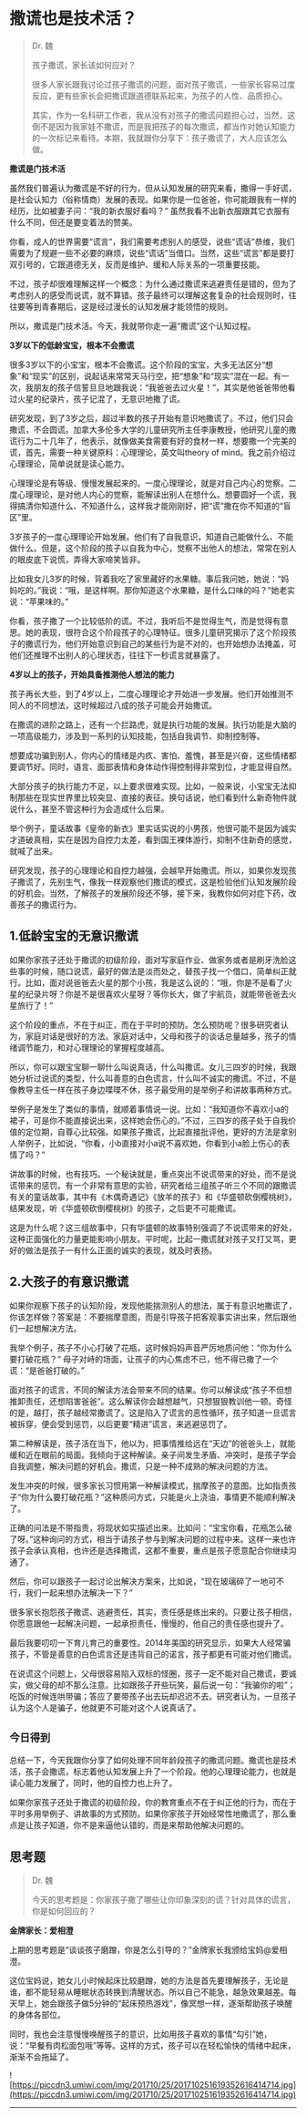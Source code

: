 # 撒谎也是技术活？

> Dr. 魏
> 
> 孩子撒谎，家长该如何应对？
> 
> 很多人家长跟我讨论过孩子撒谎的问题，面对孩子撒谎，一些家长容易过度反应，更有些家长会把撒谎跟道德联系起来，为孩子的人性、品质担心。
> 
> 其实，作为一名科研工作者，我从没有对孩子的撒谎问题担心过，当然，这倒不是因为我家娃不撒谎，而是我把孩子的每次撒谎，都当作对她认知能力的一次标记来看待。本期，我就跟你分享下：孩子撒谎了，大人应该怎么做。

 **撒谎是门技术活**

虽然我们普遍认为撒谎是不好的行为，但从认知发展的研究来看，撒得一手好谎，是社会认知力（俗称情商）发展的表现。如果你是一位爸爸，你可能跟我有一样的经历，比如被妻子问：“我的新衣服好看吗？” 虽然我看不出新衣服跟其它衣服有什么不同，但还是要变着法的赞美。

你看，成人的世界需要“谎言”，我们需要考虑别人的感受，说些“谎话”恭维，我们需要为了规避一些不必要的麻烦，说些“谎话”当借口。当然，这些“谎言”都是要打双引号的，它跟道德无关，反而是维护、缓和人际关系的一项重要技能。

不过，孩子却很难理解这样一个概念：为什么通过撒谎来逃避责任是错的，但为了考虑别人的感受而说谎，就不算错。孩子最终可以理解这套复杂的社会规则时，往往要等到青春期后，这是经过漫长的认知发展才能领悟的规则。

所以，撒谎是门技术活。今天，我就带你走一遍“撒谎”这个认知过程。

 **3岁以下的低龄宝宝，根本不会撒谎**

很多3岁以下的小宝宝，根本不会撒谎。这个阶段的宝宝，大多无法区分“想象”和“现实”的区别，说起话来常常天马行空，把“想象”和“现实”混在一起。有一次，我朋友的孩子信誓旦旦地跟我说：“我爸爸去过火星！”，其实是他爸爸带他看过火星的纪录片，孩子记混了，无意识地撒了谎。

研究发现，到了3岁之后，超过半数的孩子开始有意识地撒谎了。不过，他们只会撒谎，不会圆谎。加拿大多伦多大学的儿童研究所主任李康教授，他研究儿童的撒谎行为二十几年了，他表示，就像做美食需要有好的食材一样，想要撒一个完美的谎，首先，需要一种关键原料：心理理论，英文叫theory of mind。我之前介绍过心理理论，简单说就是读心能力。

心理理论是有等级、慢慢发展起来的。一度心理理论，就是对自己内心的觉察。二度心理理论，是对他人内心的觉察，能解读出别人在想什么。想要圆好一个谎，我得搞清你知道什么、不知道什么，这样我才能刚刚好，把“谎”撒在你不知道的“盲区”里。

3岁孩子的一度心理理论开始发展。他们有了自我意识，知道自己能做什么、不能做什么。但是，这个阶段的孩子以自我为中心，觉察不出他人的想法，常常在别人的眼皮底下说慌，弄得大家啼笑皆非。

比如我女儿3岁的时候，背着我吃了家里藏好的水果糖。事后我问她，她说：“妈妈吃的。”我说：“哦，是这样啊。那你知道这个水果糖，是什么口味的吗？”她老实说：“苹果味的。”

你看，孩子撒了一个比较低阶的谎。不过，我听后不是觉得生气，而是觉得有意思。她的表现，很符合这个阶段孩子的心理特征。很多儿童研究揭示了这个阶段孩子的撒谎行为，他们开始意识到自己的某些行为是不对的，也开始想办法掩盖，可他们还推理不出别人的心理状态，往往下一秒谎言就暴露了。

 **4岁以上的孩子，开始具备推测他人想法的能力**

孩子再长大些，到了4岁以上，二度心理理论才开始进一步发展。他们开始推测不同人的不同想法，这时候超过八成的孩子可能会开始撒谎。

在撒谎的进阶之路上，还有一个拦路虎，就是执行功能的发展。执行功能是大脑的一项高级能力，涉及到一系列的认知技能，包括自我调节、抑制控制等。

想要成功骗到别人，你内心的情绪是内疚、害怕、羞愧，甚至是兴奋，这些情绪都要调节好。同时，语言、面部表情和身体动作得控制得非常到位，才能显得自然。

大部分孩子的执行能力不足，以上要求很难实现。比如，一般来说，小宝宝无法抑制那些在现实世界里比较突显、直接的表征。换句话说，他们看到什么新奇物件就说什么，甚至不管这种行为会造成什么后果。

举个例子，童话故事《皇帝的新衣》里实话实说的小男孩，他很可能不是因为诚实才道破真相，实在是因为自控力太差，看到国王裸体游行，抑制不住新奇的感觉，就喊了出来。

研究发现，孩子的心理理论和自控力越强，会越早开始撒谎。所以，如果你发现孩子撒谎了，先别生气，像我一样观察他们撒谎的模式，这是检验他们认知发展阶段的好机会。当然，了解孩子的发展阶段还不够，接下来，我教你如何对症下药，改善孩子的撒谎行为。

## 1.低龄宝宝的无意识撒谎

如果你家孩子还处于撒谎的初级阶段，面对写家庭作业、做家务或者是刷牙洗脸这些事的时候，随口说谎，最好的做法是淡而处之，替孩子找一个借口，简单纠正就行。比如，面对说爸爸去火星的那个小孩，我是这么说的：“哦，你是不是看了火星的纪录片呀？你是不是很喜欢火星呀？等你长大，做了宇航员，就能带爸爸去火星旅行了！”

这个阶段的重点，不在于纠正，而在于平时的预防。怎么预防呢？很多研究者认为，家庭对话是很好的方法。家庭对话中，父母和孩子的谈话总量越多，孩子的情绪调节能力，和对心理理论的掌握程度越高。

所以，你可以跟宝宝聊一聊什么叫说真话，什么叫撒谎。女儿三四岁的时候，我跟她分析过说谎的类型，什么叫善意的白色谎言，什么叫不诚实的撒谎。不过，不是像教导主任一样在孩子身边喋喋不休，孩子最受用的是举例子和讲故事两种方式。

举例子是发生了类似的事情，就顺着事情说一说。比如：“我知道你不喜欢小a的裙子，可是你不能直接说出来，这样她会伤心的。”不过，三四岁的孩子处于自我价值的定位期，自尊心比较强。如果孩子撒谎，比起直接批评他，更好的方法是拿别人举例子，比如说，“你看，小b直接对小a说不喜欢她，你看到小a脸上伤心的表情了吗？”

讲故事的时候，也有技巧。一个秘诀就是，重点突出不说谎带来的好处，而不是说谎带来的惩罚。有一个非常有意思的实验，研究者给三组孩子听三个不同的跟撒谎有关的童话故事，其中有《木偶奇遇记》《放羊的孩子》和《华盛顿砍倒樱桃树》，结果发现，听《华盛顿砍倒樱桃树》的孩子，之后更不可能撒谎。

这是为什么呢？这三组故事中，只有华盛顿的故事特别强调了不说谎带来的好处，这种正面强化的力量更能影响小朋友。平时呢，比起一撒谎就对孩子又打又骂，更好的做法是孩子一有什么正面的诚实的表现，就及时表扬。

## 2.大孩子的有意识撒谎

如果你观察下孩子的认知阶段，发现他能揣测别人的想法，属于有意识地撒谎了，你该怎样做？答案是：不要揣摩意图，而是引导孩子把客观事实讲出来，然后跟他们一起想解决方法。

我举个例子，孩子不小心打破了花瓶，这时候妈妈声音严厉地质问他：“你为什么要打破花瓶？” 母子对峙的场面，让孩子的内心焦虑不已，他不得已撒了一个谎：“是爸爸打破的。”

面对孩子的谎言，不同的解读方法会带来不同的结果。你可以解读成“孩子不但想推卸责任，还想陷害爸爸”。这么解读你会越想越气，只想狠狠教训他一顿。奇怪的是，越打，孩子越经常撒谎了。这是陷入了谎言的恶性循环，孩子知道一旦谎言被拆穿，便会受到惩罚，以后更要“精进”谎言，来逃避惩罚了。

第二种解读是，孩子活在当下，他以为，把事情推给远在“天边”的爸爸头上，就能缓和近在眼前的局面。我倾向于这种解读。亲子间发生矛盾、冲突时，是孩子学会自我调整，解决问题的好机会。撒谎，只是一种不成熟的解决问题的方法。

发生冲突的时候，很多家长习惯用第一种解读模式，揣摩孩子的意图。比如指责孩子“你为什么要打破花瓶？”这种质问方式，只能是火上浇油，事情更不能顺利解决了。

正确的问法是不带指责，将现状如实描述出来。比如问：“宝宝你看，花瓶怎么破了呀。”这种询问的方式，相当于请孩子参与到解决问题的过程中来。这样一来也许孩子会承认真相，也许还是选择撒谎，这都不重要，重点是孩子愿意配合你继续沟通了。

然后，你可以跟孩子一起讨论出解决方案来，比如说，“现在玻璃碎了一地可不行，我们一起来想办法解决一下？” 

很多家长抱怨孩子撒谎、逃避责任，其实，责任感是练出来的。只要让孩子相信，你愿意跟他一起解决问题，一起承担责任，慢慢的，他自己的责任感也提升了。

最后我要叨叨一下育儿育己的重要性。2014年美国的研究显示，如果大人经常骗孩子，不管是善意的白色谎言还是违背自己的诺言，孩子都更有可能对他们撒谎。

在说谎这个问题上，父母很容易陷入双标的怪圈，孩子一定不能对自己撒谎，要诚实，做父母的却不那么注意。比如跟孩子开些玩笑，最后说一句：“我骗你的啦”；吃饭的时候连哄带骗；答应了要带孩子出去玩却迟迟不去。研究者认为，一旦孩子认为这个人是骗子，他就更不可能对这个人说真话了。

## `今日得到`

总结一下，今天我跟你分享了如何处理不同年龄段孩子的撒谎问题。撒谎也是技术活，孩子会撒谎，标志着他认知发展上升了一个阶段。他的心理理论能力，也就是读心能力发展了，同时，他的自控力也上升了。

如果你家孩子还处于撒谎的初级阶段，你的教育重点不在于纠正他的行为，而在于平时多用举例子、讲故事的方式预防。如果你家孩子开始经常性地撒谎了，那么重点是让孩子知道，你不是来逼他认错的，而是来帮助他解决问题的。

## 思考题

> Dr. 魏
> 
> 今天的思考题是：你家孩子撒了哪些让你印象深刻的谎？针对具体的谎言，你是如何回应的？

 **金牌家长：爱相澄**

上期的思考题是“谈谈孩子磨蹭，你是怎么引导的？”金牌家长我颁给宝妈@爱相澄。

这位宝妈说，她女儿小时候起床比较磨蹭，她的方法是首先要理解孩子，无论是谁，都不能轻易从睡眠状态转换到清醒状态。所以自己不能急，越急效果越差。每天早上，她会跟孩子做5分钟的“起床预热游戏”，像冥想一样，逐渐帮助孩子唤醒的身体各部位。

同时，我也会注意慢慢唤醒孩子的意识，比如用孩子喜欢的事情“勾引”她，说：“早餐有肉松面包哦”等等。这样的方式，孩子可以在轻松愉快的情绪中起床，渐渐不会拖延了。

![https://piccdn3.umiwi.com/img/201710/25/201710251619352616414714.jpg](https://piccdn3.umiwi.com/img/201710/25/201710251619352616414714.jpg)

---
